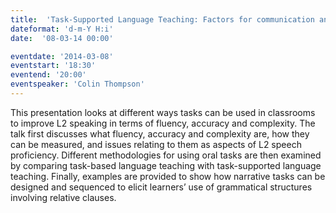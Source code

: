```yaml
---
title:  'Task-Supported Language Teaching: Factors for communication and grammar use'
dateformat: 'd-m-Y H:i'
date:  '08-03-14 00:00'

eventdate: '2014-03-08'
eventstart: '18:30'
eventend: '20:00'
eventspeaker: 'Colin Thompson'
---
```


This presentation looks at different ways tasks can be used in classrooms to improve L2 speaking in terms of fluency, accuracy and complexity. The talk first discusses what fluency, accuracy and complexity are, how they can be measured, and issues relating to them as aspects of L2 speech proficiency. Different methodologies for using oral tasks are then examined by comparing task-based language teaching with task-supported language teaching. Finally, examples are provided to show how narrative tasks can be designed and sequenced to elicit learners’ use of grammatical structures involving relative clauses.

